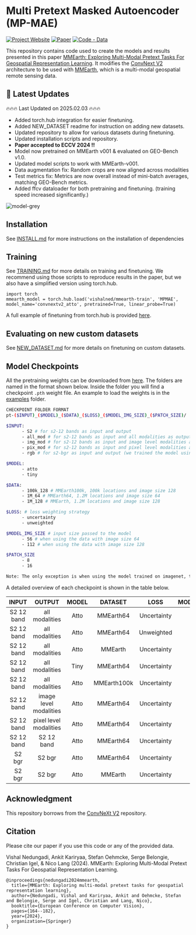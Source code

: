 # Multi Pretext Masked Autoencoder (MP-MAE)




[![Project Website](https://img.shields.io/badge/Project%20Website-8A2BE2)](https://vishalned.github.io/mmearth)
[![Paper](https://img.shields.io/badge/arXiv-2405.02771-blue)](https://arxiv.org/abs/2405.02771)
[![Code - Data](https://img.shields.io/badge/Code%20--%20Data-darkgreen)](https://github.com/vishalned/MMEarth-data/tree/main)



This repository contains code used to create the models and results presented in this paper [MMEarth: Exploring Multi-Modal Pretext Tasks For Geospatial Representation Learning](https://arxiv.org/abs/2405.02771). It modifies the [ConvNext V2](https://arxiv.org/abs/2301.00808) architecture to be used with [MMEarth](https://github.com/vishalned/MMEarth-data), which is a multi-modal geospatial remote sensing data. 

## 📢 Latest Updates
:fire::fire::fire: Last Updated on 2025.02.03 :fire::fire::fire:

- Added torch.hub integration for easier finetuning.
- Added NEW_DATASET readme for instruction on adding new datasets.
- Updated repository to allow for various datasets during finetuning.
- Updated installation scripts and repository.
- **Paper accepted to ECCV 2024 !!**
- Model now pretrained on MMEarth v001 & evaluated on GEO-Bench v1.0.
- Updated model scripts to work with MMEarth-v001.
- Data augmentation fix: Random crops are now aligned across modalities
- Test metrics fix: Metrics are now overall instead of mini-batch averages, matching GEO-Bench metrics.
- Added ffcv dataloader for both pretraining and finetuning. (training speed increased significantly.)


![model-grey](https://github.com/vishalned/MMEarth-train/assets/27778126/d7defca4-f603-4f00-af7d-f18e4fb3be84)

## Installation
See [INSTALL.md](https://github.com/vishalned/MMEarth-train/blob/main/INSTALL.md) for more instructions on the installation of dependencies


## Training 
See [TRAINING.md](https://github.com/vishalned/MMEarth-train/blob/main/TRAINING.md) for more details on training and finetuning. We recommend using those scripts to reproduce results in the paper, but we also have a simplified version using torch.hub. 
```
import torch
mmearth_model = torch.hub.load('vishalned/mmearth-train', 'MPMAE', model_name='convnextv2_atto', pretrained=True, linear_probe=True)
```

A full example of finetuning from torch.hub is provided [here](https://github.com/vishalned/MMEarth-train/blob/main/examples/finetune_torchhub.py).

## Evaluating on new custom datasets
See [NEW_DATASET.md](https://github.com/vishalned/MMEarth-train/blob/main/NEW_DATASET.md) for more details on finetuning on custom datasets.

## Model Checkpoints
All the pretraining weights can be downloaded from [here](https://sid.erda.dk/sharelink/g23YOnaaTp). The folders are named in the format shown below. Inside the folder you will find a checkpoint `.pth` weight file. An example to load the weights is in the [examples](https://github.com/vishalned/MMEarth-train/tree/main/examples) folder.

```sh
CHECKPOINT FOLDER FORMAT
pt-($INPUT)_($MODEL)_($DATA)_($LOSS)_($MODEL_IMG_SIZE)_($PATCH_SIZE)/

$INPUT:
      - S2 # for s2-12 bands as input and output
      - all_mod # for s2-12 bands as input and all modalities as output
      - img_mod # for s2-12 bands as input and image level modalities as output
      - pix_mod # for s2-12 bands as input and pixel level modalities as output
      - rgb # for s2-bgr as input and output (we trained the model using bgr ordering)

$MODEL:
      - atto
      - tiny

$DATA:
      - 100k_128 # MMEarth100k, 100k locations and image size 128
      - 1M_64 # MMEarth64, 1.2M locations and image size 64
      - 1M_128 # MMEarth, 1.2M locations and image size 128

$LOSS: # loss weighting strategy
      - uncertainty
      - unweighted

$MODEL_IMG_SIZE # input size passed to the model
      - 56 # when using the data with image size 64
      - 112 # when using the data with image size 128

$PATCH_SIZE
      - 8
      - 16

Note: The only exception is when using the model trained on imagenet, the folder path is pt-imagenet_atto_200epochs_224_32/

```


A detailed overview of each checkpoint is shown in the table below.

| **INPUT** | **OUTPUT** | **MODEL** | **DATASET** | **LOSS** | **MODEL_IMG_SIZE** | **PATCH_SIZE** | **CKPT** |
| :---: | :---: | :---: | :---: | :---: | :---: | :---: | :---: |
| S2 12 band | all modalities | Atto | MMEarth64 | Uncertainty | 56x56 | 8x8 | [download](https://sid.erda.dk/cgi-sid/ls.py?share_id=g23YOnaaTp&current_dir=pt-all_mod_atto_1M_64_uncertainty_56-8&flags=f) |
| S2 12 band | all modalities | Atto | MMEarth64 | Unweighted | 56x56 | 8x8 | [download](https://sid.erda.dk/cgi-sid/ls.py?share_id=g23YOnaaTp&current_dir=pt-all_mod_atto_1M_64_unweighted_56-8&flags=f) |
| S2 12 band | all modalities | Atto | MMEarth | Uncertainty | 112x112 | 16x16 | [download](https://sid.erda.dk/cgi-sid/ls.py?share_id=g23YOnaaTp&current_dir=pt-all_mod_atto_1M_128_uncertainty_112-16&flags=f) |
| S2 12 band | all modalities | Tiny | MMEarth64 | Uncertainty | 56x56 | 8x8 | [download](https://sid.erda.dk/cgi-sid/ls.py?share_id=g23YOnaaTp&current_dir=pt-all_mod_tiny_1M_64_uncertainty_56-8&flags=f) |
| S2 12 band | all modalities | Atto | MMEarth100k | Uncertainty | 112x112 | 16x16 | [download](https://sid.erda.dk/cgi-sid/ls.py?share_id=g23YOnaaTp&current_dir=pt-all_mod_atto_100k_128_uncertainty_112-16&flags=f) |
| S2 12 band | image level modalities | Atto | MMEarth64 | Uncertainty | 56x56 | 8x8 | [download](https://sid.erda.dk/cgi-sid/ls.py?share_id=g23YOnaaTp&current_dir=pt-img_mod_atto_1M_64_uncertainty_56-8&flags=f) |
| S2 12 band | pixel level <br/> modalities | Atto | MMEarth64 | Uncertainty | 56x56 | 8x8 | [download]( https://sid.erda.dk/cgi-sid/ls.py?share_id=g23YOnaaTp&current_dir=pt-pix_mod_atto_1M_64_uncertainty_56-8&flags=f)|
| S2 12 band | S2 12 band | Atto | MMEarth64 | Uncertainty | 56x56 | 8x8 | [download](https://sid.erda.dk/cgi-sid/ls.py?share_id=g23YOnaaTp&current_dir=pt-S2_atto_1M_64_uncertainty_56-8&flags=f) |
| S2 bgr | S2 bgr | Atto | MMEarth64 | Uncertainty | 56x56 | 8x8 | [download](https://sid.erda.dk/cgi-sid/ls.py?share_id=g23YOnaaTp&current_dir=pt-rgb_atto_1M_64_uncertainty_56-8&flags=f) |
| S2 bgr | S2 bgr | Atto | MMEarth | Uncertainty | 128x128 | 16x16 | [download](https://sid.erda.dk/cgi-sid/ls.py?share_id=g23YOnaaTp&current_dir=pt-rgb_atto_1M_128_uncertainty_112-16&flags=f) |





## Acknowledgment
This repository borrows from the [ConvNeXt V2](https://github.com/facebookresearch/ConvNeXt-V2/tree/main) repository.

## Citation
Please cite our paper if you use this code or any of the provided data.

Vishal Nedungadi, Ankit Kariryaa, Stefan Oehmcke, Serge Belongie, Christian Igel, & Nico Lang (2024). MMEarth: Exploring Multi-Modal Pretext Tasks For Geospatial Representation Learning.
```
@inproceedings{nedungadi2024mmearth,
  title={MMEarth: Exploring multi-modal pretext tasks for geospatial representation learning},
  author={Nedungadi, Vishal and Kariryaa, Ankit and Oehmcke, Stefan and Belongie, Serge and Igel, Christian and Lang, Nico},
  booktitle={European Conference on Computer Vision},
  pages={164--182},
  year={2024},
  organization={Springer}
}
```


